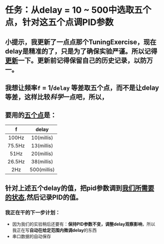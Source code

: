 <!--
 * @Author: Runze Yuan 1959180242@qq.com
 * @Date: 2022-11-19 08:48:26
 * @LastEditors: Runze Yuan 1959180242@qq.com
 * @LastEditTime: 2022-11-19 09:02:27
 * @FilePath: \RS_AS2\Experiments\11_19任务：调节五个delay的PID参数.md
 * @Description: 
 * 
 * Copyright (c) 2022 by Runze Yuan 1959180242@qq.com, All Rights Reserved. 
-->
# 任务：从delay = 10 ~ 500中选取五个点，针对这五个点调PID参数
## **小提示**，我更新了一点点那个TuningExercise，现在delay是精准的了，只是为了确保实验严谨。所以记得[更新](https://github.com/Vehshanaan/RS_AS2/tree/main/Experiments/TuningExercise)一下。更新前记得保留自己的历史记录，以防万一。
## 我想让频率`f` = 1/`delay` 等差取五个点，而不是让delay等差，这样比较*科学*一点吧，所以，
## 要用的[五个点](https://zh.planetcalc.com/9023/?xy=0%201000%0A4%202&interpolate=1%202%203)是：
|f|delay|
|:-:|:-:|
|100Hz|10(millis)|
|75.5Hz|13(millis)|
|51Hz|20(millis)|
|26.5Hz|38(millis)|
|2Hz|500(millis)|

## 针对上述五个delay的值，把pid参数调到[我们所需要的状态](https://github.com/Vehshanaan/RS_AS2/blob/main/Experiments/TuningExercise/PID%E8%B0%83%E8%AF%95%E6%89%8B%E5%86%8C.md),然后记录PID的值。

### 我正在干的下一步计划：
- 因为我们的实验稍后还要有：**保持PID参数不变，调整delay观察影响**，所以我正在写**自动在给定范围内微调delay**的东西
- 串口数据的自动保存
